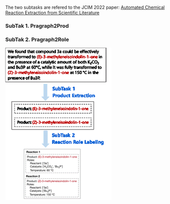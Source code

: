 The two subtasks are refered to the JCIM 2022 paper: [Automated Chemical Reaction Extraction from Scientific Literature](https://pubs.acs.org/doi/pdf/10.1021/acs.jcim.1c00284)

### SubTak 1. Pragraph2Prod

### SubTak 2. Pragraph2Role

![contents](image.png)


